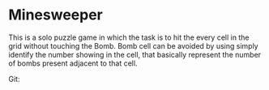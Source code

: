 # Minesweeper
This is a solo puzzle game in which the task is to hit the every cell in the grid without touching the Bomb.
Bomb cell can be avoided by using simply identify the number showing in the cell, that basically represent the number of bombs present adjacent to that cell.


Git: 
